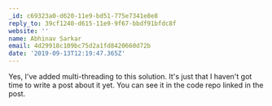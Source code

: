 ```yaml
---
_id: c69323a0-d620-11e9-bd51-775e7341e8e8
reply_to: 39cf1240-d615-11e9-9f67-bbdf91bfdc8f
website: ''
name: Abhinav Sarkar
email: 4d29918c109bc75d2a1fd8420660d72b
date: '2019-09-13T12:19:47.365Z'
---
```

Yes, I've added multi-threading to this solution. It's just that I haven't got time to write a post about it yet. You can see it in the code repo linked in the post.
